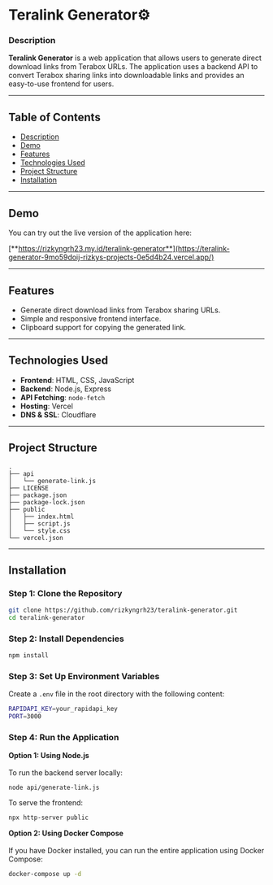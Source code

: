 # **Teralink Generator⚙️**

### **Description**
**Teralink Generator** is a web application that allows users to generate direct download links from Terabox URLs. The application uses a backend API to convert Terabox sharing links into downloadable links and provides an easy-to-use frontend for users.

---

## **Table of Contents**
- [Description](#description)
- [Demo](#demo)
- [Features](#features)
- [Technologies Used](#technologies-used)
- [Project Structure](#project-structure)
- [Installation](#installation)

---

## **Demo**
You can try out the live version of the application here:

[**https://rizkyngrh23.my.id/teralink-generator**](https://teralink-generator-9mo59doij-rizkys-projects-0e5d4b24.vercel.app/)

---

## **Features**
- Generate direct download links from Terabox sharing URLs.
- Simple and responsive frontend interface.
- Clipboard support for copying the generated link.

---

## **Technologies Used**
- **Frontend**: HTML, CSS, JavaScript
- **Backend**: Node.js, Express
- **API Fetching**: `node-fetch`
- **Hosting**: Vercel
- **DNS & SSL**: Cloudflare

---

## **Project Structure**
```
.
├── api
│   └── generate-link.js
├── LICENSE
├── package.json
├── package-lock.json
├── public
│   ├── index.html
│   ├── script.js
│   └── style.css
└── vercel.json
```

---

## **Installation**

### **Step 1: Clone the Repository**
```bash
git clone https://github.com/rizkyngrh23/teralink-generator.git
cd teralink-generator
```

### **Step 2: Install Dependencies**
```bash
npm install
```

### **Step 3: Set Up Environment Variables**
Create a ``.env`` file in the root directory with the following content:
```bash
RAPIDAPI_KEY=your_rapidapi_key
PORT=3000
```

### **Step 4: Run the Application**
**Option 1: Using Node.js**
<br>
<br>
To run the backend server locally:

```bash
node api/generate-link.js
```
To serve the frontend:
```bash
npx http-server public
```

**Option 2: Using Docker Compose**
<br>
<br>
If you have Docker installed, you can run the entire application using Docker Compose:
```bash
docker-compose up -d
```

